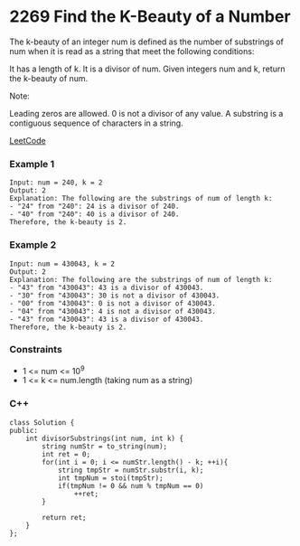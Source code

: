 # 2269 Find the K-Beauty of a Number

The k-beauty of an integer num is defined as the number of substrings of num when it is read as a string that meet the following conditions:

It has a length of k.
It is a divisor of num.
Given integers num and k, return the k-beauty of num.

Note:

Leading zeros are allowed.
0 is not a divisor of any value.
A substring is a contiguous sequence of characters in a string.

[LeetCode](https://leetcode.cn/problems/find-the-k-beauty-of-a-number/)

### Example 1

```
Input: num = 240, k = 2
Output: 2
Explanation: The following are the substrings of num of length k:
- "24" from "240": 24 is a divisor of 240.
- "40" from "240": 40 is a divisor of 240.
Therefore, the k-beauty is 2.
```

### Example 2

```
Input: num = 430043, k = 2
Output: 2
Explanation: The following are the substrings of num of length k:
- "43" from "430043": 43 is a divisor of 430043.
- "30" from "430043": 30 is not a divisor of 430043.
- "00" from "430043": 0 is not a divisor of 430043.
- "04" from "430043": 4 is not a divisor of 430043.
- "43" from "430043": 43 is a divisor of 430043.
Therefore, the k-beauty is 2.
```

### Constraints

* 1 <= num <= 10<sup>9</sup>
* 1 <= k <= num.length (taking num as a string)


### C++ 

```
class Solution {
public:
    int divisorSubstrings(int num, int k) {
        string numStr = to_string(num);
        int ret = 0;
        for(int i = 0; i <= numStr.length() - k; ++i){
            string tmpStr = numStr.substr(i, k);
            int tmpNum = stoi(tmpStr);
            if(tmpNum != 0 && num % tmpNum == 0)
                ++ret;
        }
        
        return ret;
    }
};
```